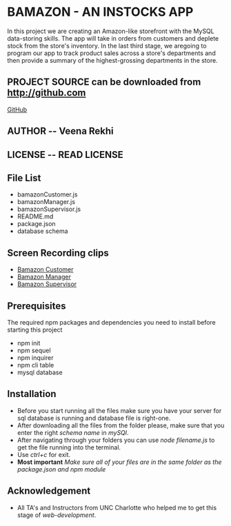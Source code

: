 # BAMAZON - AN INSTOCKS APP 

In this project we are creating an Amazon-like storefront with the MySQL data-storing skills. The app will take in orders from customers and deplete stock from the store's inventory. In the last third stage, we aregoing to  program our app to track product sales across a store's departments and then provide a summary of the highest-grossing departments in the store.

## PROJECT SOURCE can be downloaded from http://github.com
[GitHub](https://github.com/VeenaRekhi/Node.jsBamazon.git)

## AUTHOR -- Veena Rekhi  

## LICENSE -- READ LICENSE 

## File List 
* bamazonCustomer.js
* bamazonManager.js
* bamazonSupervisor.js
* README.md
* package.json
* database schema

## Screen Recording clips 

* [Bamazon Customer](https://github.com/VeenaRekhi/NodeBamazon/blob/master/bamazonCustomerVideo.gif)
* [Bamazon Manager](https://github.com/VeenaRekhi/NodeBamazon/blob/master/bamazonManagerVideo.gif)
* [Bamazon Supervisor](https://github.com/VeenaRekhi/NodeBamazon/blob/master/bamazonSupervisorVideo.gif)

## Prerequisites 

The required npm packages and dependencies you need to install before starting this project

* npm init
* npm sequel
* npm inquirer
* npm cli table
* mysql database 

## Installation 

* Before you start running all the files make sure you have your server for sql database is running and database file is right-one.
* After downloading all the files from the folder please, make sure that you  enter the right _schema name_ in _mySQl_.
* After navigating through your folders you can use _node filename.js_ to get the file running into the terminal.
* Use _ctrl+c_ for exit.
* __Most important__  _Make sure all of your files are in the same folder as the package.json and npm module_

## Acknowledgement 

* All TA's and Instructors from UNC Charlotte who helped me to get this stage of _web-development_.



